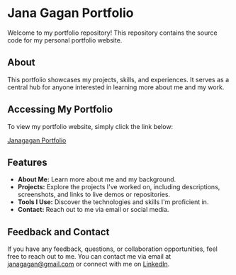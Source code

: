 # Jana Gagan Portfolio

Welcome to my portfolio repository! This repository contains the source code for my personal portfolio website.

## About

This portfolio showcases my projects, skills, and experiences. It serves as a central hub for anyone interested in learning more about me and my work.

## Accessing My Portfolio

To view my portfolio website, simply click the link below:

[Janagagan Portfolio](https://ldyggn.github.io/portfolio/)

## Features

- **About Me:** Learn more about me and my background.
- **Projects:** Explore the projects I've worked on, including descriptions, screenshots, and links to live demos or repositories.
- **Tools I Use:** Discover the technologies and skills I'm proficient in.
- **Contact:** Reach out to me via email or social media.

## Feedback and Contact

If you have any feedback, questions, or collaboration opportunities, feel free to reach out to me. You can contact me via email at [janagagan@gmail.com](mailto:janagagan@gmail.com) or connect with me on [LinkedIn](https://www.linkedin.com/in/janagagan).

